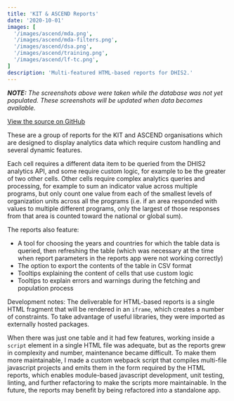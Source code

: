 ```yaml
---
title: 'KIT & ASCEND Reports'
date: '2020-10-01'
images: [
  '/images/ascend/mda.png',
  '/images/ascend/mda-filters.png',
  '/images/ascend/dsa.png',
  '/images/ascend/training.png',
  '/images/ascend/lf-tc.png',
]
description: 'Multi-featured HTML-based reports for DHIS2.'
---
```


<em>**NOTE:** The screenshots above were taken while the database was not yet populated. These screenshots will be updated when data becomes available.</em>

[View the source on GitHub](https://github.com/KaiVandivier/ascend-reports)

These are a group of reports for the KIT and ASCEND organisations which are designed to display analytics data which require custom handling and several dynamic features.

Each cell requires a different data item to be queried from the DHIS2 analytics API, and some require custom logic, for example to be the greater of two other cells. Other cells require complex analytics queries and processing, for example to sum an indicator value across multiple programs, but only count one value from each of the smallest levels of organization units across all the programs (i.e. if an area responded with values to multiple different programs, only the largest of those responses from that area is counted toward the national or global sum).

The reports also feature:
- A tool for choosing the years and countries for which the table data is queried, then refreshing the table (which was necessary at the time when report parameters in the reports app were not working correctly)
- The option to export the contents of the table in CSV format
- Tooltips explaining the content of cells that use custom logic
- Tooltips to explain errors and warnings during the fetching and population process

Development notes: The deliverable for HTML-based reports is a single HTML fragment that will be rendered in an `iframe`, which creates a number of constraints. To take advantage of useful libraries, they were imported as externally hosted packages. 

When there was just one table and it had few features, working inside a `script` element in a single HTML file was adequate, but as the reports grew in complexity and number, maintenance became difficult. To make them more maintainable, I made a custom webpack script that compiles multi-file javascript projects and emits them in the form required by the HTML reports, which enables module-based javascript development, unit testing, linting, and further refactoring to make the scripts more maintainable. In the future, the reports may benefit by being refactored into a standalone app.
